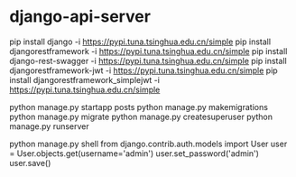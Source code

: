# django-api-server

pip install django -i https://pypi.tuna.tsinghua.edu.cn/simple
pip install djangorestframework -i https://pypi.tuna.tsinghua.edu.cn/simple
pip install django-rest-swagger -i https://pypi.tuna.tsinghua.edu.cn/simple
pip install djangorestframework-jwt -i https://pypi.tuna.tsinghua.edu.cn/simple
pip install djangorestframework_simplejwt -i https://pypi.tuna.tsinghua.edu.cn/simple

python manage.py startapp posts
python manage.py makemigrations
python manage.py migrate
python manage.py createsuperuser
python manage.py runserver

python manage.py shell
from django.contrib.auth.models import User 
user = User.objects.get(username='admin') 
user.set_password('admin') 
user.save()